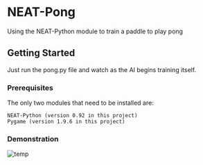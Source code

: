 # NEAT-Pong

Using the NEAT-Python module to train a paddle to play pong

## Getting Started

Just run the pong.py file and watch as the AI begins training itself.

### Prerequisites

The only two modules that need to be installed are:

```
NEAT-Python (version 0.92 in this project)
Pygame (version 1.9.6 in this project)
```

### Demonstration

![temp](https://user-images.githubusercontent.com/42739046/92333739-bf58c480-f07f-11ea-8e7a-d5aeefc28edb.PNG)



